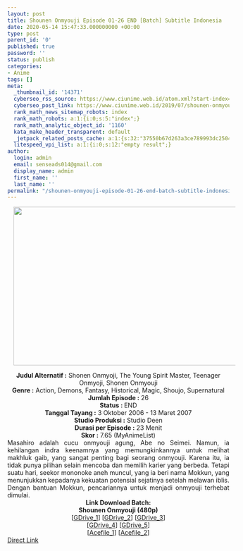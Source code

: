 ```yaml
---
layout: post
title: Shounen Onmyouji Episode 01-26 END [Batch] Subtitle Indonesia
date: 2020-05-14 15:47:33.000000000 +00:00
type: post
parent_id: '0'
published: true
password: ''
status: publish
categories:
- Anime
tags: []
meta:
  _thumbnail_id: '14371'
  cyberseo_rss_source: https://www.ciunime.web.id/atom.xml?start-index=601&max-results=150
  cyberseo_post_link: https://www.ciunime.web.id/2019/07/shounen-onmyouji-episode-01-26-end.html
  rank_math_news_sitemap_robots: index
  rank_math_robots: a:1:{i:0;s:5:"index";}
  rank_math_analytic_object_id: '1160'
  kata_make_header_transparent: default
  _jetpack_related_posts_cache: a:1:{s:32:"37550b67d263a3ce789993dc25046c5f";a:2:{s:7:"expires";i:1651319305;s:7:"payload";a:0:{}}}
  litespeed_vpi_list: a:1:{i:0;s:12:"empty result";}
author:
  login: admin
  email: senseads014@gmail.com
  display_name: admin
  first_name: ''
  last_name: ''
permalink: "/shounen-onmyouji-episode-01-26-end-batch-subtitle-indonesia/"
---
```

<div class="separator" style="clear: both; text-align: center;"><a href="https://1.bp.blogspot.com/-nVEQikLNJRY/XTHC0kDSwKI/AAAAAAAAcHQ/s3s7Rw4WdSMvgh1o8F0WFlSnDxGciId7wCLcBGAs/s1600/Shounen%2BOnmyouji.jpg" imageanchor="1" style="margin-left: 1em; margin-right: 1em;"><img border="0" data-original-height="720" data-original-width="1280" height="360" src="{{ site.baseurl }}/assets/2020/05/Shounen%2BOnmyouji.jpg" width="640" /></a></div>
<p>
<div style="text-align: center;"><b>Judul</b><b><b> Alternatif</b> :</b> Shonen Onmyoji, The Young Spirit Master, Teenager Onmyoji, Shonen Onmyouji</div>
<div style="text-align: center;"><b><b>Genre :</b></b> Action, Demons, Fantasy, Historical, Magic, Shoujo, Supernatural</div>
<div style="text-align: center;"><b>Jumlah Episode :</b> 26<br /><b>Status :&nbsp;</b>END<br /><b>Tanggal Tayang :</b> 3 Oktober 2006 - 13 Maret 2007<br /><b>Studio Produksi :</b> Studio Deen<br /><b>Durasi per Episode :</b> 23 Menit</div>
<div style="text-align: center;"><b>Skor :</b> 7.65 (MyAnimeList)</div>
<div style="text-align: center;"></div>
<div style="text-align: justify;">Masahiro adalah cucu onmyouji agung, Abe no Seimei. Namun, ia kehilangan indra keenamnya yang memungkinkannya untuk melihat makhluk gaib, yang sangat penting bagi seorang onmyouji. Karena itu, ia tidak punya pilihan selain mencoba dan memilih karier yang berbeda. Tetapi suatu hari, seekor mononoke aneh muncul, yang ia beri nama Mokkun, yang menunjukkan kepadanya kekuatan potensial sejatinya setelah melawan iblis. Dengan bantuan Mokkun, pencariannya untuk menjadi onmyouji terhebat dimulai.</div>
<div style="text-align: justify;"></div>
<div style="text-align: justify;"></div>
<div style="text-align: center;"><b>Link Download Batch:</b></div>
<div style="text-align: center;"><b>Shounen Onmyouji (480p)</b></div>
<div style="text-align: center;">[<a href="https://drive.google.com/uc?id=181EGXEK4YeJ_vxDXMlAb2SUSGsFFCakv" target="_blank" rel="noopener">GDrive_1</a>] [<a href="https://drive.google.com/uc?id=1uMp4r6D3-k2Mpo5_AAnW2nRLXtLIFnOo" target="_blank" rel="noopener">GDrive_2</a>] [<a href="https://drive.google.com/uc?id=1niAUPAT82ESbSo_otJh9shlOIdl06UDc" target="_blank" rel="noopener">GDrive_3</a>]<br />[<a href="https://drive.google.com/uc?id=1t0aVcySYZwZHNvWhIb_Byn9gIQZ10p5I" target="_blank" rel="noopener">GDrive_4</a>] [<a href="https://drive.google.com/uc?id=1-QoN-0E8FfULm4FlkXaTrscpJ4o_W0_v" target="_blank" rel="noopener">GDrive_5</a>]<br />[<a href="https://acefile.co/f/13717091/wibudesu-com-shounen-onmyouji-zip" target="_blank" rel="noopener">Acefile_1</a>] [<a href="https://acefile.co/f/10343281/kusonime-shounen-onmyouji-rar" target="_blank" rel="noopener">Acefile_2</a>]</div>
<link rel="stylesheet" href="https://cdnjs.cloudflare.com/ajax/libs/font-awesome/4.7.0/css/font-awesome.min.css" />
<div class="divbtn"> <a href="https://handymansurrender.com/fihup8buzv?key=94550f7ce39444073321dde3b8782f97" class="btn"><i class="fa fa-download"></i> Direct Link</a> </div>
